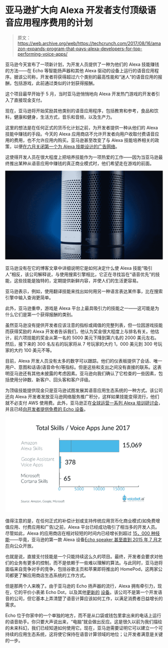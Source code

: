 # 亚马逊扩大向 Alexa 开发者支付顶级语音应用程序费用的计划 

> 原文：<https://web.archive.org/web/https://techcrunch.com/2017/08/16/amazon-expands-program-that-pays-alexa-developers-for-top-performing-voice-apps/>

亚马逊今天宣布了一项新计划，为开发人员提供了一种为他们的 Alexa 技能赚钱的方法——在 Echo 等智能扬声器和其他 Alexa 驱动的设备上运行的语音应用程序。据该公司称，开发者将获得超过六个类别的最高性能和“迷人”的语音应用的报酬，包括游戏，此前通过类似的计划获得报酬。

这个项目最早开始于 5 月，当时亚马逊悄悄地向 Alexa 开发热门游戏的开发者引入了直接现金支付。

现在，亚马逊将开始奖励其他类别的语音应用程序，包括教育和参考，食品和饮料，健康和健身，生活方式，音乐和音频，以及生产力。

这里的想法是在任何正式的货币化计划之前，为开发者提供一种从他们的 Alexa 技能中赚钱的手段。今天的 Alexa 应用商店不允许开发者向用户收取付费语音应用的费用，也不允许应用内购买。亚马逊甚至改变了与 Alexa 技能培养相关的政策，以便[在六月关闭第一个为 Alexa 技能设计的广告网络](https://web.archive.org/web/20221206002929/https://beta.techcrunch.com/2017/06/15/the-first-ad-network-for-alexa-skills-shuts-down-following-amazons-policy-changes/)。

这使得开发人员在很大程度上把培养技能作为一项热爱的工作——因为当亚马逊最终推出某种从语音应用中赚钱的真正商业模式时，他们希望走在游戏的前面。

![](img/40103a1451d3b86e827defffac8be77c.png)

亚马逊没有在它的博客文章中详细说明它是如何决定什么使 Alexa 技能“吸引人”相反，该公司解释说，与使用搜索引擎相比，它正在寻找旨在“语音优先”的技能，这些技能是独特的，定期提供新鲜内容，并使人们的生活更容易。

亚马逊表示，例如，使用翻译技能来找出如何用另一种语言表达某件事，比在搜索引擎中输入查询更简单。

此外，亚马逊重申，游戏是 Alexa 平台上最具吸引力的技能之一——这可能是为什么它们是第一个获得报酬的类别。

虽然亚马逊没有提供开发者应该注意的指标或阈值的完整列表，但一位因游戏技能而获得奖励的 Alexa 开发者告诉我们，他认为奖金很大程度上与排名有关。他估计，前六项技能的奖金从第一名的 5000 美元下降到第六名的 2000 美元左右。然后，接下来的 300 名左右的玩家将从 7 号玩家的大约 1，000 美元到 300 号玩家的大约 100 美元不等。

目前，Alexa 开发人员没有太多的数字可以跟踪。他们的仪表板提供了会话、唯一用户、意图和话语(语音命令)等指标。但是这些和支出之间没有直接的联系。这表明亚马逊还有其他未披露的考虑因素。亚马逊向我们确认了它检查的一些因素，包括使用分钟数、新客户、回头客和客户评级。

为顶级技能提供现金只是亚马逊试图发展其语音应用生态系统的一种方式。该公司还向 Alexa 开发者发放亚马逊网络服务推广积分，这样如果技能变得流行，他们就不必支付 AWS 使用费。此外，亚马逊正在[全球运营一系列 Alexa 培训研讨会](https://web.archive.org/web/20221206002929/https://beta.techcrunch.com/2017/07/06/amazon-is-launching-a-series-of-alexa-training-workshops-worldwide/)，并且已经[向开发者提供免费的 Echo 设备](https://web.archive.org/web/20221206002929/https://developer.amazon.com/alexa-skills-kit/alexa-developer-skill-promotion)。

![](img/690b085ad7c013814cb4ce046e56f85d.png)

值得注意的是，在任何正式的补偿计划或支持传统应用货币化商业模式(如免费增值应用、付费应用和广告)之前，Alexa 平台已经成功吸引了相当多的开发人员。尽管如此，Alexa 的应用商店在相对较短的时间内已经增长到超过 [15，000 种技能](https://web.archive.org/web/20221206002929/https://beta.techcrunch.com/2017/07/03/amazons-alexa-passes-15000-skills-up-from-10000-in-february/)——毕竟，亚马逊的第一款 Alexa 设备[Echo speaker 甚至直到 2015 年 7 月才在](https://web.archive.org/web/20221206002929/https://www.androidcentral.com/amazon-echo-now-available-everyone-buy-17999-shipments-start-july-14)向公众开放。

也就是说，直接支付技能是一个只能持续这么久的项目。最终，开发者会要求对他们的业务有更多的控制，而不是依赖于一些难以理解的算法。与此同时，亚马逊将面临来自竞争对手的竞争，包括谷歌主页和苹果即将推出的 HomePod，这两家公司都更了解应用商店生态系统的工作方式。

但是那两个人来晚了。由于亚马逊的 Echo 扬声器的流行，Alexa 拥有牵引力，现在，它的平价小表弟 Echo Dot，以及其他[更新的](https://web.archive.org/web/20221206002929/https://beta.techcrunch.com/2017/06/26/the-echo-show-is-a-small-step-for-echo-a-big-leap-for-amazon/) [设备](https://web.archive.org/web/20221206002929/https://beta.techcrunch.com/2017/04/26/amazons-new-echo-look-has-a-built-in-camera-for-style-selfies/)。该公司不是第一个开发语音的公司，但它基本上弄清楚了语音计算应该如何工作，以满足消费者日益增长的需求。

Echo 位于你家中的一个单独的地方，而不是从口袋或钱包里拿出来的电话上运行的语音助手。你只要大声说出来，“电脑”就会做出反应。这是很久以前为我们描绘的未来科幻，我们已经知道如何使用它。现在，亚马逊需要证明它可以建立一个可持续的应用生态系统，这将使它保持在语音计算领域的地位；让开发者满意是关键的一步。